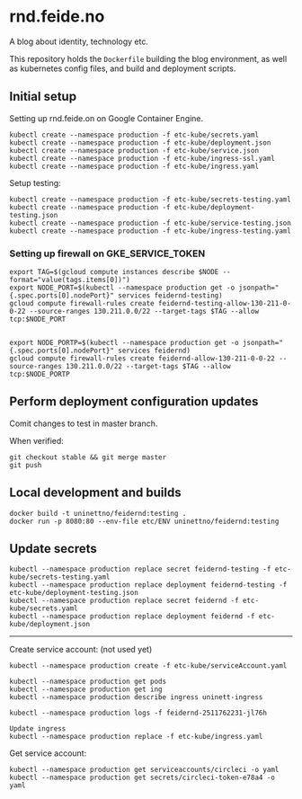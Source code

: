 # rnd.feide.no

A blog about identity, technology etc.

This repository holds the `Dockerfile` building the blog environment, as well as kubernetes config files, and build and deployment scripts.




## Initial setup

Setting up rnd.feide.on on Google Container Engine.

```
kubectl create --namespace production -f etc-kube/secrets.yaml
kubectl create --namespace production -f etc-kube/deployment.json
kubectl create --namespace production -f etc-kube/service.json
kubectl create --namespace production -f etc-kube/ingress-ssl.yaml
kubectl create --namespace production -f etc-kube/ingress.yaml
```


Setup testing:

```
kubectl create --namespace production -f etc-kube/secrets-testing.yaml
kubectl create --namespace production -f etc-kube/deployment-testing.json
kubectl create --namespace production -f etc-kube/service-testing.json
kubectl create --namespace production -f etc-kube/ingress-testing.yaml
```




### Setting up firewall on GKE_SERVICE_TOKEN

```
export TAG=$(gcloud compute instances describe $NODE --format="value(tags.items[0])")
export NODE_PORT=$(kubectl --namespace production get -o jsonpath="{.spec.ports[0].nodePort}" services feidernd-testing)
gcloud compute firewall-rules create feidernd-testing-allow-130-211-0-0-22 --source-ranges 130.211.0.0/22 --target-tags $TAG --allow tcp:$NODE_PORT


export NODE_PORTP=$(kubectl --namespace production get -o jsonpath="{.spec.ports[0].nodePort}" services feidernd)
gcloud compute firewall-rules create feidernd-allow-130-211-0-0-22 --source-ranges 130.211.0.0/22 --target-tags $TAG --allow tcp:$NODE_PORTP
```


## Perform deployment configuration updates

Comit changes to test in master branch.

When verified:

```
git checkout stable && git merge master
git push
```


## Local development and builds

```
docker build -t uninettno/feidernd:testing .
docker run -p 8080:80 --env-file etc/ENV uninettno/feidernd:testing
```

## Update secrets

```
kubectl --namespace production replace secret feidernd-testing -f etc-kube/secrets-testing.yaml
kubectl --namespace production replace deployment feidernd-testing -f etc-kube/deployment-testing.json
kubectl --namespace production replace secret feidernd -f etc-kube/secrets.yaml
kubectl --namespace production replace deployment feidernd -f etc-kube/deployment.json
```


----


Create service account: (not used yet)
```
kubectl --namespace production create -f etc-kube/serviceAccount.yaml
```

```
kubectl --namespace production get pods
kubectl --namespace production get ing
kubectl --namespace production describe ingress uninett-ingress

kubectl --namespace production logs -f feidernd-2511762231-jl76h

Update ingress
kubectl --namespace production replace -f etc-kube/ingress.yaml
```


Get service account:

```
kubectl --namespace production get serviceaccounts/circleci -o yaml
kubectl --namespace production get secrets/circleci-token-e78a4 -o yaml
```
